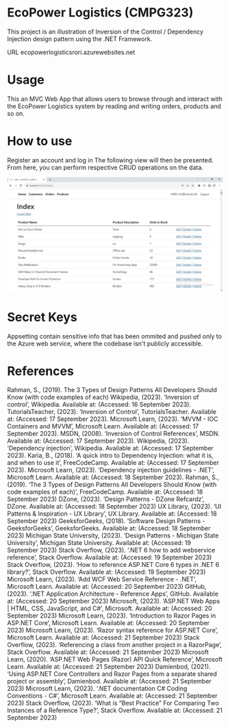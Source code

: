# EcoPower Logistics (CMPG323)
This project is an illustration of Inversion of the Control / Dependency Injection design pattern using the .NET Framework.

URL ecopowerlogisticsrori.azurewebsites.net

# Usage
This an MVC Web App that allows users to browse through and interact with the EcoPower Logistics system by reading and writing orders, products and so on.

# How to use
Register an account and log in
The following view will then be presented.
From here, you can perform respective CRUD operations on the data.

<img width="780px" src="Capture.jpg" alt="screenshot" />

# Secret Keys
Appsetting contain sensitive info that has been ommited and pushed only to the Azure web service, where the codebase isn't publicly accessible.

# References
Rahman, S., (2019). The 3 Types of Design Patterns All Developers Should Know (with code examples of each)
Wikipedia, (2023). ‘Inversion of control’, Wikipedia. Available at: (Accessed: 16 September 2023).
TutorialsTeacher, (2023). ‘Inversion of Control’, TutorialsTeacher. Available at: (Accessed: 17 September 2023).
Microsoft Learn, (2023). ‘MVVM - IOC Containers and MVVM’, Microsoft Learn. Available at: (Accessed: 17 September 2023).
MSDN, (2008). ‘Inversion of Control References’, MSDN. Available at: (Accessed: 17 September 2023).
Wikipedia, (2023). ‘Dependency injection’, Wikipedia. Available at: (Accessed: 17 September 2023).
Karia, B., (2018). ‘A quick intro to Dependency Injection: what it is, and when to use it’, FreeCodeCamp. Available at: (Accessed: 17 September 2023).
Microsoft Learn, (2023). ‘Dependency injection guidelines - .NET’, Microsoft Learn. Available at: (Accessed: 18 September 2023).
Rahman, S., (2019). ‘The 3 Types of Design Patterns All Developers Should Know (with code examples of each)’, FreeCodeCamp. Available at: (Accessed: 18 September 2023)
DZone, (2023). ‘Design Patterns - DZone Refcardz’, DZone. Available at: (Accessed: 18 September 2023)
UX Library, (2023). ‘UI Patterns & Inspiration - UX Library’, UX Library. Available at: (Accessed: 18 September 2023)
GeeksforGeeks, (2018). ‘Software Design Patterns - GeeksforGeeks’, GeeksforGeeks. Available at: (Accessed: 18 September 2023)
Michigan State University, (2023). ‘Design Patterns - Michigan State University’, Michigan State University. Available at: (Accessed: 19 September 2023)
Stack Overflow, (2023). ‘.NET 6 how to add webservice reference’, Stack Overflow. Available at: (Accessed: 19 September 2023)
Stack Overflow, (2023). ‘How to reference ASP.NET Core 6 types in .NET 6 library?’, Stack Overflow. Available at: (Accessed: 19 September 2023)
Microsoft Learn, (2023). ‘Add WCF Web Service Reference - .NET’, Microsoft Learn. Available at: (Accessed: 20 September 2023)
GitHub, (2023). ‘.NET Application Architecture - Reference Apps’, GitHub. Available at: (Accessed: 20 September 2023)
Microsoft, (2023). ‘ASP.NET Web Apps | HTML, CSS, JavaScript, and C#’, Microsoft. Available at: (Accessed: 20 September 2023)
Microsoft Learn, (2023). ‘Introduction to Razor Pages in ASP.NET Core’, Microsoft Learn. Available at: (Accessed: 20 September 2023)
Microsoft Learn, (2023). ‘Razor syntax reference for ASP.NET Core’, Microsoft Learn. Available at: (Accessed: 21 September 2023)
Stack Overflow, (2023). ‘Referencing a class from another project in a RazorPage’, Stack Overflow. Available at: (Accessed: 21 September 2023)
Microsoft Learn, (2020). ‘ASP.NET Web Pages (Razor) API Quick Reference’, Microsoft Learn. Available at: (Accessed: 21 September 2023)
Damienbod, (2021). ‘Using ASP.NET Core Controllers and Razor Pages from a separate shared project or assembly’, Damienbod. Available at: (Accessed: 21 September 2023)
Microsoft Learn, (2023). ‘.NET documentation C# Coding Conventions - C#’, Microsoft Learn. Available at: (Accessed: 21 September 2023)
Stack Overflow, (2023). ‘What is “Best Practice” For Comparing Two Instances of a Reference Type?’, Stack Overflow. Available at: (Accessed: 21 September 2023)
